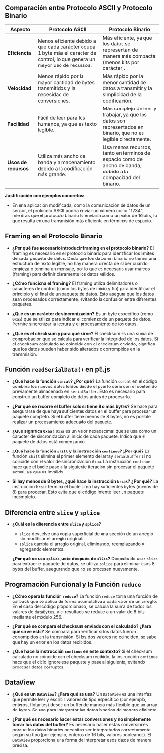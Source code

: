 ## Comparación entre Protocolo ASCII y Protocolo Binario

| Aspecto                  | Protocolo ASCII                                 | Protocolo Binario                                |
|--------------------------|-------------------------------------------------|--------------------------------------------------|
| **Eficiencia**            | Menos eficiente debido a que cada carácter ocupa 1 byte más el carácter de control, lo que genera un mayor uso de recursos. | Más eficiente, ya que los datos se representan de manera más compacta (menos bits por carácter). |
| **Velocidad**             | Menos rápido por la mayor cantidad de bytes transmitidos y la necesidad de conversiones. | Más rápido por la menor cantidad de datos a transmitir y la simplicidad de la codificación. |
| **Facilidad**             | Fácil de leer para los humanos, ya que es texto legible. | Más complejo de leer y trabajar, ya que los datos son representados en binario, que no es legible directamente. |
| **Usos de recursos**      | Utiliza más ancho de banda y almacenamiento debido a la codificación más grande. | Usa menos recursos, tanto en términos de espacio como de ancho de banda, debido a la compacidad del binario. |

**Justificación con ejemplos concretos:**
- En una aplicación modificada, como la comunicación de datos de un sensor, el protocolo ASCII podría enviar un número como "1234", mientras que el protocolo binario lo enviaría como un valor de 16 bits, lo que resulta en una transmisión más eficiente en términos de espacio.

## Framing en el Protocolo Binario

- **¿Por qué fue necesario introducir framing en el protocolo binario?**
  El framing es necesario en el protocolo binario para identificar los límites de cada paquete de datos. Dado que los datos en binario no tienen una estructura de texto legible, no hay manera directa de saber cuándo empieza o termina un mensaje, por lo que es necesario usar marcos (framing) para definir claramente los datos válidos.

- **¿Cómo funciona el framing?**
  El framing utiliza delimitadores o caracteres de control (como los bytes de inicio y fin) para identificar el principio y el final de un paquete de datos. Esto asegura que los datos sean procesados correctamente, evitando la confusión entre diferentes paquetes.

- **¿Qué es un carácter de sincronización?**
  Es un byte específico (como `0xaa`) que se utiliza para indicar el comienzo de un paquete de datos. Permite sincronizar la lectura y el procesamiento de los datos.

- **¿Qué es el checksum y para qué sirve?**
  El checksum es una suma de comprobación que se calcula para verificar la integridad de los datos. Si el checksum calculado no coincide con el checksum enviado, significa que los datos pueden haber sido alterados o corrompidos en la transmisión.

## Función `readSerialData()` en p5.js

- **¿Qué hace la función `concat`? ¿Por qué?**
  La función `concat` en el código combina los nuevos datos leídos desde el puerto serie con el contenido previamente almacenado en `serialBuffer`. Esto es necesario para construir un buffer completo de datos antes de procesarlo.

- **¿Por qué se recorre el buffer solo si tiene 8 o más bytes?**
  Se hace para asegurarse de que haya suficientes datos en el buffer para procesar un paquete completo. Si el buffer tiene menos de 8 bytes, no es posible realizar un procesamiento adecuado del paquete.

- **¿Qué significa `0xaa`?**
  `0xaa` es un valor hexadecimal que se usa como un carácter de sincronización al inicio de cada paquete. Indica que el paquete de datos está comenzando.

- **¿Qué hace la función `shift` y la instrucción `continue`? ¿Por qué?**
  La función `shift` elimina el primer elemento del array `serialBuffer` si no coincide con el valor de sincronización `0xaa`. La instrucción `continue` hace que el bucle pase a la siguiente iteración sin procesar el paquete actual, ya que es inválido.

- **Si hay menos de 8 bytes, ¿qué hace la instrucción `break`? ¿Por qué?**
  La instrucción `break` termina el bucle si no hay suficientes bytes (menos de 8) para procesar. Esto evita que el código intente leer un paquete incompleto.

## Diferencia entre `slice` y `splice`

- **¿Cuál es la diferencia entre `slice` y `splice`?**
  - `slice` devuelve una copia superficial de una sección de un arreglo sin modificar el arreglo original.
  - `splice` cambia el arreglo original, eliminando, reemplazando o agregando elementos.
  
  **¿Por qué se usa `splice` justo después de `slice`?**
  Después de usar `slice` para extraer el paquete de datos, se utiliza `splice` para eliminar esos 8 bytes del buffer, asegurando que no se procesen nuevamente.

## Programación Funcional y la Función `reduce`

- **¿Cómo opera la función `reduce`?**
  La función `reduce` toma una función de callback que se aplica de forma acumulativa a cada valor de un arreglo. En el caso del código proporcionado, se calcula la suma de todos los valores de `dataBytes`, y el resultado se reduce a un valor de 8 bits mediante el módulo 256.

- **¿Por qué se compara el checksum enviado con el calculado? ¿Para qué sirve esto?**
  Se compara para verificar si los datos fueron corrompidos en la transmisión. Si los dos valores no coinciden, se sabe que hay un error en los datos recibidos.

- **¿Qué hace la instrucción `continue` en este contexto?**
  Si el checksum calculado no coincide con el checksum recibido, la instrucción `continue` hace que el ciclo ignore ese paquete y pase al siguiente, evitando procesar datos corruptos.

## DataView

- **¿Qué es un `DataView`? ¿Para qué se usa?**
  Un `DataView` es una interfaz que permite leer y escribir valores de tipo específico (por ejemplo, enteros, flotantes) desde un buffer de manera más flexible que un array de bytes. Se usa para interpretar los datos binarios de manera eficiente.

- **¿Por qué es necesario hacer estas conversiones y no simplemente tomar los datos del buffer?**
  Es necesario hacer estas conversiones porque los datos binarios necesitan ser interpretados correctamente según su tipo (por ejemplo, enteros de 16 bits, valores booleanos). El `DataView` proporciona una forma de interpretar esos datos de manera precisa.
